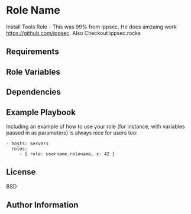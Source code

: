 Role Name
=========

Install Tools Role - This was 99% from ippsec. He does amzaing work https://github.com/ippsec. Also Checkout ippsec.rocks 

Requirements
------------

Role Variables
--------------


Dependencies
------------


Example Playbook
----------------

Including an example of how to use your role (for instance, with variables passed in as parameters) is always nice for users too:

    - hosts: servers
      roles:
         - { role: username.rolename, x: 42 }

License
-------

BSD

Author Information
------------------

